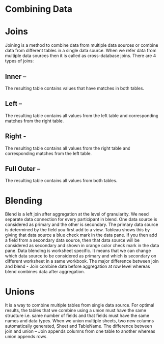 # Combining Data


# Joins
Joining is a method to combine data from multiple data sources or combine data from different
tables in a single data source. When we refer data from multiple data sources then it is called
as cross-database joins.
There are 4 types of joins:

## Inner – 
The resulting table contains values that have matches in both tables.
## Left – 
The resulting table contains all values from the left table and corresponding matches
from the right table.
## Right - 
The resulting table contains all values from the right table and corresponding matches
from the left table.
## Full Outer – 
The resulting table contains all values from both tables.
# Blending
Blend is a left join after aggregation at the level of granularity.
We need separate data connection for every participant in blend. One data source is
considered as primary and the other is secondary. The primary data source is determined by
the field you first add to a view. Tableau shows this by giving that data source a blue check
mark in the data pane. If you then add a field from a secondary data source, then that data
source will be considered as secondary and shown in orange color check mark in the data pane.
Data blending is worksheet specific. It means that we can change which data source to be
considered as primary and which is secondary on different worksheet in a same workbook.
The major difference between join and blend - Join combine data before aggregation at row
level whereas blend combines data after aggregation.
# Unions
It is a way to combine multiple tables from single data source. For optimal results, the tables
that we combine using a union must have the same structure i.e. same number of fields and
that fields must have the same names and data types.
When we union multiple sheets, two new columns automatically generated, Sheet and
TableName.
The difference between join and union – Join appends columns from one table to another
whereas union appends rows.